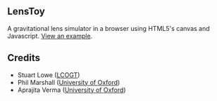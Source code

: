 LensToy
-------

A gravitational lens simulator in a browser using HTML5's canvas and Javascript. [View an example](http://slowe.github.com/LensToy/).


Credits
-------

* Stuart Lowe ([LCOGT](http://lcogt.net/))
* Phil Marshall ([University of Oxford](http://www2.physics.ox.ac.uk/research/astrophysics))
* Aprajita Verma ([University of Oxford](http://www2.physics.ox.ac.uk/research/astrophysics))